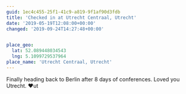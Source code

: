 ```yaml
---
guid: 1ec4c455-25f1-41c9-a819-9f1af90d3fdb
title: 'Checked in at Utrecht Centraal, Utrecht'
date: '2019-05-19T12:08:00+00:00'
changed: '2019-09-24T14:27:48+00:00'


place_geo:
  lat: 52.089448034543
  lng: 5.1099729537964
place_name: 'Utrecht Centraal, Utrecht'
---
```


Finally heading back to Berlin after 8 days of conferences. Loved you Utrecht. ❤️ut
